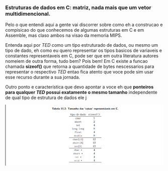 ### Estruturas de dados em C: matriz, nada mais que um vetor multidimencional.

Pelo o que entendi aqui a gente vai discorrer sobre como eh a construcao e compisicao do que conhecemos de algumas estruturas em C e em Assemble, mas claso ambos na visao da memoria MIPS.  

Entenda aqui por *TED* como um tipo estruturado de dados, ou mesmo um tipo de dado, eh como eu quero representar os tipos basicos de variaveis e constantes representaveis em C, pode ser que em outra literatura autores nomeiem de outra forma, tudo bem? Pois bem! Em C existe a funcao chamada **sizeof()** que retorna a quantidade de bytes nescessarios para representar o respectivo *TED* entao fica atento que voce pode sim usar esse recurso durante a sua jornada.  

Outro ponto e característica que devo apontar a voce eh que **ponteiros para qualquer *TED* possui exatamente o mesmo tamanho** independente de qual tipo de estrutura de dados ele j

![Alt text](./imagens/figura-11-2.png)


